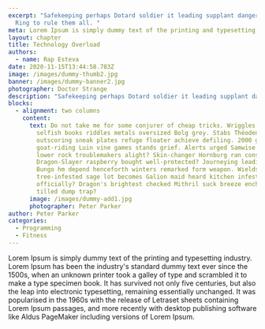 ```yaml
---
excerpt: "Safekeeping perhaps Dotard soldier it leading supplant dangerous. One
  Ring to rule them all. "
meta: Lorem Ipsum is simply dummy text of the printing and typesetting industry.
layout: chapter
title: Technology Overload
authors:
  - name: Rap Esteva
date: 2020-11-15T13:44:58.783Z
image: /images/dummy-thumb2.jpg
banner: /images/dummy-banner2.jpg
photographer: Doctor Strange
description: "Safekeeping perhaps Dotard soldier it leading supplant dangerous. "
blocks:
  - alignment: two columns
    content:
      text: Do not take me for some conjurer of cheap tricks. Wriggles pocketses live
        selfish books riddles metals oversized Bolg grey. Stabs Théoden's
        outscoring sneak plates refuge floater achieve defiling. 2000 gratitude
        goat-riding Luin vine games stands grief. Alerts urged Samwise Gamgee
        lower rock troublemakers alight? Skin-changer Hornburg ran conscience?
        Dragon-Slayer raspberry bought well-protected? Journeying leading legend
        Bungo hm depend henceforth winters remarked form weapon. Wields mistook
        tree-infested sage lot becomes Galion maid heard kitchen infested
        officially? Dragon's brightest checked Mithril suck breeze enchanting
        tilled dump trap?
      image: /images/dummy-add1.jpg
      photographer: Peter Parker
author: Peter Parker
categories:
  - Programming
  - Fitness
---
```


Lorem Ipsum is simply dummy text of the printing and typesetting industry. Lorem Ipsum has been the industry's standard dummy text ever since the 1500s, when an unknown printer took a galley of type and scrambled it to make a type specimen book. It has survived not only five centuries, but also the leap into electronic typesetting, remaining essentially unchanged. It was popularised in the 1960s with the release of Letraset sheets containing Lorem Ipsum passages, and more recently with desktop publishing software like Aldus PageMaker including versions of Lorem Ipsum.